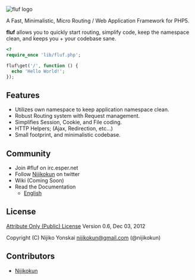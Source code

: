 ![fluf logo](http://nijikokun.github.com/fluf/images/flufphp.logo.png)

  A Fast, Minimalistic, Micro Routing / Web Application Framework for PHP5.

  **fluf** allows you to quickly start routing, simplify code, keep the namespace clean, and keeps you + your codebase sane.

``` php
<?
require_once 'lib/fluf.php';

fluf\get('/', function () {
  echo 'Hello World!';
});
```

## Features

  * Utilizes own namespace to keep application namespace clean.
  * Robust Routing system with Request management.
  * Simplifies Session, Cookie, and File coding.
  * HTTP Helpers; (Ajax, Redirection, etc...)
  * Small footprint, and minimalistic codebase.

## Community

  - Join #fluf on irc.esper.net
  - Follow [Nijikokun](http://twitter.com/nijikokun) on twitter
  - Wiki (Coming Soon)
  - Read the Documentation
    - [English](http://nijikokun.github.com/fluf/documentation.html)

## License

  [Attribute Only (Public) License](http://aol.nexua.org/#!/fluf.php/Nijiko+Yonskai/nijikokun@gmail.com/nijikokun)
  Version 0.6, Dec 03, 2012
  
  Copyright (C) Nijiko Yonskai <nijikokun@gmail.com> (@nijikokun)

## Contributors

  - [Nijikokun](http://twitter.com/nijikokun)